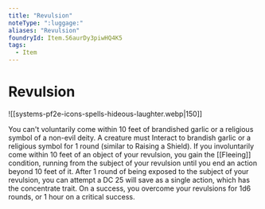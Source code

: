 ```yaml
---
title: "Revulsion"
noteType: ":luggage:"
aliases: "Revulsion"
foundryId: Item.S6aurDy3piwHQ4K5
tags:
  - Item
---
```


# Revulsion
![[systems-pf2e-icons-spells-hideous-laughter.webp|150]]

You can't voluntarily come within 10 feet of brandished garlic or a religious symbol of a non-evil deity. A creature must Interact to brandish garlic or a religious symbol for 1 round (similar to Raising a Shield). If you involuntarily come within 10 feet of an object of your revulsion, you gain the [[Fleeing]] condition, running from the subject of your revulsion until you end an action beyond 10 feet of it. After 1 round of being exposed to the subject of your revulsion, you can attempt a DC 25 will save as a single action, which has the concentrate trait. On a success, you overcome your revulsions for 1d6 rounds, or 1 hour on a critical success.
